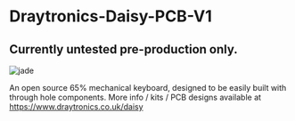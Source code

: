 # Draytronics-Daisy-PCB-V1

## Currently untested pre-production only.

![jade](https://www.draytronics.co.uk/wp-content/uploads/2020/12/repository-open-graph-template-1.png)  

An open source 65% mechanical keyboard, designed to be easily built with through hole components. More info / kits / PCB designs available at https://www.draytronics.co.uk/daisy
